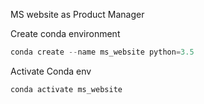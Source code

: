 MS website as Product Manager

Create conda environment

```python 
conda create --name ms_website python=3.5
```

Activate Conda env
```python 
conda activate ms_website
```